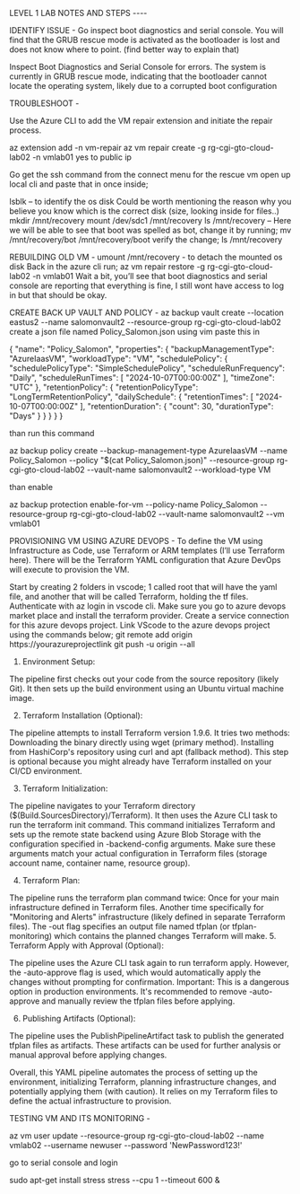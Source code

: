 LEVEL 1 LAB NOTES AND STEPS ----


IDENTIFY ISSUE -
Go inspect boot diagnostics and serial console. You will find that the GRUB rescue mode is activated as the bootloader is lost and does not know where to point. (find better way to explain that)

Inspect Boot Diagnostics and Serial Console for errors. The system is currently in GRUB rescue mode, indicating that the bootloader cannot locate the operating system, likely due to a corrupted boot configuration

TROUBLESHOOT - 

Use the Azure CLI to add the VM repair extension and initiate the repair process.

az extension add -n vm-repair
az vm repair create -g rg-cgi-gto-cloud-lab02 -n  vmlab01
yes to public ip

Go get the ssh command from the connect menu for the rescue vm
open up local cli and paste that in
once inside;

lsblk – to identify the os disk
Could be worth mentioning the reason why you believe you know which is the correct disk (size, looking inside for files..)
mkdir /mnt/recovery
mount /dev/sdc1 /mnt/recovery
ls /mnt/recovery – Here we will be able to see that boot was spelled as bot, change it by running;
mv /mnt/recovery/bot /mnt/recovery/boot
verify the change; 
ls /mnt/recovery

REBUILDING OLD VM -
umount /mnt/recovery - to detach the mounted os disk
Back in the azure cli run; 
az vm repair restore -g rg-cgi-gto-cloud-lab02 -n vmlab01
Wait a bit, you’ll see that boot diagnostics and serial console are reporting that everything is fine, I still wont have access to log in but that should be okay.

CREATE BACK UP VAULT AND POLICY -
az backup vault create --location eastus2 --name salomonvault2 --resource-group rg-cgi-gto-cloud-lab02
create a json file named Policy_Salomon.json using vim
paste this in 

{
  "name": "Policy_Salomon",
  "properties": {
    "backupManagementType": "AzureIaasVM",
    "workloadType": "VM",
    "schedulePolicy": {
      "schedulePolicyType": "SimpleSchedulePolicy",
      "scheduleRunFrequency": "Daily",
      "scheduleRunTimes": [
        "2024-10-07T00:00:00Z"
      ],
      "timeZone": "UTC"
    },
    "retentionPolicy": {
      "retentionPolicyType": "LongTermRetentionPolicy",
      "dailySchedule": {
        "retentionTimes": [
          "2024-10-07T00:00:00Z"
        ],
        "retentionDuration": {
          "count": 30,
          "durationType": "Days"
        }
      }
    }
  }
}

than run this command

az backup policy create --backup-management-type AzureIaasVM --name Policy_Salomon --policy "$(cat Policy_Salomon.json)" --resource-group rg-cgi-gto-cloud-lab02 --vault-name salomonvault2 --workload-type VM

than enable

az backup protection enable-for-vm --policy-name Policy_Salomon --resource-group rg-cgi-gto-cloud-lab02 --vault-name salomonvault2 --vm vmlab01


PROVISIONING VM USING AZURE DEVOPS - 
To define the VM using Infrastructure as Code, use Terraform or ARM templates (I’ll use Terraform here). There will be the Terraform YAML configuration that Azure DevOps will execute to provision the VM.

Start by creating 2 folders in vscode; 1 called root that will have the yaml file, and another that will be called Terraform, holding the tf files.
Authenticate with az login in vscode cli.
Make sure you go to azure devops market place and install the terraform provider. 
Create a service connection for this azure devops project. 
Link VScode to the azure devops project using the commands below;
git remote add origin https://yourazureprojectlink
git push -u origin --all

1. Environment Setup:

The pipeline first checks out your code from the source repository (likely Git).
It then sets up the build environment using an Ubuntu virtual machine image.

2. Terraform Installation (Optional):

The pipeline attempts to install Terraform version 1.9.6.
It tries two methods:
Downloading the binary directly using wget (primary method).
Installing from HashiCorp's repository using curl and apt (fallback method).
This step is optional because you might already have Terraform installed on your CI/CD environment.

3. Terraform Initialization:

The pipeline navigates to your Terraform directory ($(Build.SourcesDirectory)/Terraform).
It then uses the Azure CLI task to run the terraform init command.
This command initializes Terraform and sets up the remote state backend using Azure Blob Storage with the configuration specified in -backend-config arguments.
Make sure these arguments match your actual configuration in Terraform files (storage account name, container name, resource group).

4. Terraform Plan:

The pipeline runs the terraform plan command twice:
Once for your main infrastructure defined in Terraform files.
Another time specifically for "Monitoring and Alerts" infrastructure (likely defined in separate Terraform files).
The -out flag specifies an output file named tfplan (or tfplan-monitoring) which contains the planned changes Terraform will make.
5. Terraform Apply with Approval (Optional):

The pipeline uses the Azure CLI task again to run terraform apply.
However, the -auto-approve flag is used, which would automatically apply the changes without prompting for confirmation.
Important: This is a dangerous option in production environments. It's recommended to remove -auto-approve and manually review the tfplan files before applying.

6. Publishing Artifacts (Optional):

The pipeline uses the PublishPipelineArtifact task to publish the generated tfplan files as artifacts.
These artifacts can be used for further analysis or manual approval before applying changes.

Overall, this YAML pipeline automates the process of setting up the environment, initializing Terraform, planning infrastructure changes, and potentially applying them (with caution). It relies on my Terraform files to define the actual infrastructure to provision.

TESTING VM AND ITS MONITORING - 

az vm user update --resource-group rg-cgi-gto-cloud-lab02 --name vmlab02 --username newuser --password 'NewPassword123!'

go to serial console and login

sudo apt-get install stress
stress --cpu 1 --timeout 600 &
